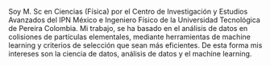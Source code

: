 Soy M. Sc en Ciencias (Física) por el Centro de Investigación y Estudios Avanzados del IPN México e Ingeniero Físico de la Universidad Tecnológica de Pereira Colombia. 
Mi trabajo, se ha basado en el análisis de datos en colisiones de partículas elementales, mediante herramientas de machine learning y
criterios de selección que sean más eficientes. De esta forma mis intereses son la ciencia de datos, análisis de datos y el machine learning.
